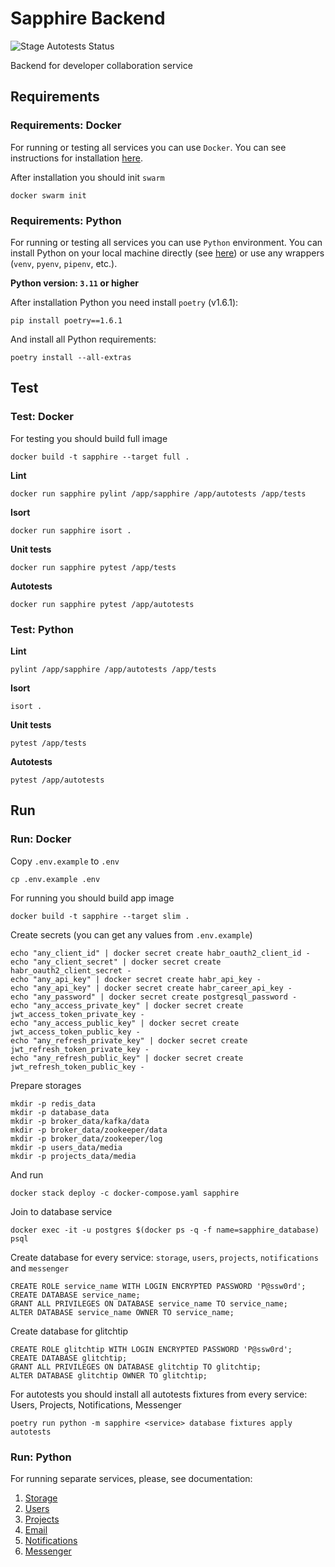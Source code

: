 # Sapphire Backend

![Stage Autotests Status](https://github.com/habralab/sapphire-team-back/actions/workflows/autotests-stage.yaml/badge.svg)

Backend for developer collaboration service

## Requirements

### Requirements: Docker

For running or testing all services you can use `Docker`. You can see instructions for installation
[here](https://docs.docker.com/engine/install/).

After installation you should init `swarm`
```shell
docker swarm init 
```

### Requirements: Python

For running or testing all services you can use `Python` environment. You can install Python on
your local machine directly (see [here](https://www.python.org/downloads/)) or use any wrappers
(`venv`, `pyenv`, `pipenv`, etc.).

**Python version: `3.11` or higher**

After installation Python you need install `poetry` (v1.6.1):
```shell
pip install poetry==1.6.1
```
And install all Python requirements:
```shell
poetry install --all-extras
```

## Test

### Test: Docker

For testing you should build full image

```shell
docker build -t sapphire --target full . 
```

**Lint**
```shell
docker run sapphire pylint /app/sapphire /app/autotests /app/tests
```

**Isort**
```shell
docker run sapphire isort .
```

**Unit tests**
```shell
docker run sapphire pytest /app/tests
```

**Autotests**
```shell
docker run sapphire pytest /app/autotests
```

### Test: Python

**Lint**
```shell
pylint /app/sapphire /app/autotests /app/tests
```

**Isort**
```shell
isort .
```

**Unit tests**
```shell
pytest /app/tests
```

**Autotests**
```shell
pytest /app/autotests
```

## Run

### Run: Docker

Copy `.env.example` to `.env`
```shell
cp .env.example .env
```

For running you should build app image
```shell
docker build -t sapphire --target slim .
```

Create secrets (you can get any values from `.env.example`)
```shell
echo "any_client_id" | docker secret create habr_oauth2_client_id -
echo "any_client_secret" | docker secret create habr_oauth2_client_secret -
echo "any_api_key" | docker secret create habr_api_key -
echo "any_api_key" | docker secret create habr_career_api_key -
echo "any_password" | docker secret create postgresql_password -
echo "any_access_private_key" | docker secret create jwt_access_token_private_key -
echo "any_access_public_key" | docker secret create jwt_access_token_public_key -
echo "any_refresh_private_key" | docker secret create jwt_refresh_token_private_key -
echo "any_refresh_public_key" | docker secret create jwt_refresh_token_public_key -
```

Prepare storages
```shell
mkdir -p redis_data
mkdir -p database_data
mkdir -p broker_data/kafka/data
mkdir -p broker_data/zookeeper/data
mkdir -p broker_data/zookeeper/log
mkdir -p users_data/media
mkdir -p projects_data/media
```

And run
```shell
docker stack deploy -c docker-compose.yaml sapphire
```

Join to database service
```shell
docker exec -it -u postgres $(docker ps -q -f name=sapphire_database) psql
```

Create database for every service: `storage`, `users`, `projects`, `notifications` and `messenger`
```shell
CREATE ROLE service_name WITH LOGIN ENCRYPTED PASSWORD 'P@ssw0rd';
CREATE DATABASE service_name;
GRANT ALL PRIVILEGES ON DATABASE service_name TO service_name;
ALTER DATABASE service_name OWNER TO service_name;
```

Create database for glitchtip
```shell
CREATE ROLE glitchtip WITH LOGIN ENCRYPTED PASSWORD 'P@ssw0rd';
CREATE DATABASE glitchtip;
GRANT ALL PRIVILEGES ON DATABASE glitchtip TO glitchtip;
ALTER DATABASE glitchtip OWNER TO glitchtip;
```

For autotests you should install all autotests fixtures from every service: Users, Projects,
Notifications, Messenger
```shell
poetry run python -m sapphire <service> database fixtures apply autotests
```

### Run: Python

For running separate services, please, see documentation:
1. [Storage](sapphire/storage/README.md)
2. [Users](sapphire/users/README.md)
3. [Projects](sapphire/projects/README.md)
4. [Email](sapphire/email/README.md)
5. [Notifications](sapphire/notifications/README.md)
6. [Messenger](sapphire/messenger/README.md)
